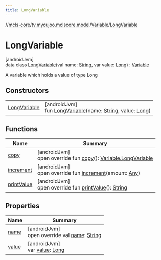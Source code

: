 ```yaml
---
title: LongVariable
---
```

//[mcls-core](../../../../index.html)/[tv.mycujoo.mclscore.model](../../index.html)/[Variable](../index.html)/[LongVariable](index.html)



# LongVariable



[androidJvm]\
data class [LongVariable](index.html)(val name: [String](https://kotlinlang.org/api/latest/jvm/stdlib/kotlin/-string/index.html), var value: [Long](https://kotlinlang.org/api/latest/jvm/stdlib/kotlin/-long/index.html)) : [Variable](../index.html)

A variable  which holds a value of type Long



## Constructors


| | |
|---|---|
| [LongVariable](-long-variable.html) | [androidJvm]<br>fun [LongVariable](-long-variable.html)(name: [String](https://kotlinlang.org/api/latest/jvm/stdlib/kotlin/-string/index.html), value: [Long](https://kotlinlang.org/api/latest/jvm/stdlib/kotlin/-long/index.html)) |


## Functions


| Name | Summary |
|---|---|
| [copy](copy.html) | [androidJvm]<br>open override fun [copy](copy.html)(): [Variable.LongVariable](index.html) |
| [increment](increment.html) | [androidJvm]<br>open override fun [increment](increment.html)(amount: [Any](https://kotlinlang.org/api/latest/jvm/stdlib/kotlin/-any/index.html)) |
| [printValue](print-value.html) | [androidJvm]<br>open override fun [printValue](print-value.html)(): [String](https://kotlinlang.org/api/latest/jvm/stdlib/kotlin/-string/index.html) |


## Properties


| Name | Summary |
|---|---|
| [name](name.html) | [androidJvm]<br>open override val [name](name.html): [String](https://kotlinlang.org/api/latest/jvm/stdlib/kotlin/-string/index.html) |
| [value](value.html) | [androidJvm]<br>var [value](value.html): [Long](https://kotlinlang.org/api/latest/jvm/stdlib/kotlin/-long/index.html) |

